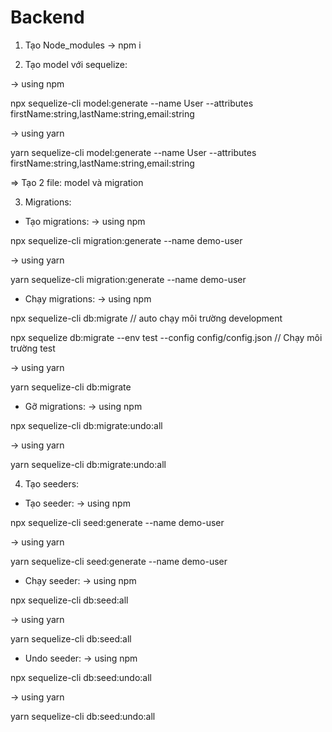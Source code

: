 # Backend
1. Tạo Node_modules -> npm i

2. Tạo model với sequelize:

-> using npm

npx sequelize-cli model:generate --name User --attributes firstName:string,lastName:string,email:string

-> using yarn

yarn sequelize-cli model:generate --name User --attributes firstName:string,lastName:string,email:string

=> Tạo 2 file: model và migration

3. Migrations:
- Tạo migrations:
-> using npm

npx sequelize-cli migration:generate --name demo-user

-> using yarn

yarn sequelize-cli migration:generate --name demo-user

- Chạy migrations:
-> using npm

npx sequelize-cli db:migrate // auto chạy môi trường development

npx sequelize db:migrate --env test --config config/config.json // Chạy môi trường test

-> using yarn

yarn sequelize-cli db:migrate

- Gỡ migrations:
-> using npm

npx sequelize-cli db:migrate:undo:all

-> using yarn

yarn sequelize-cli db:migrate:undo:all

4. Tạo seeders:
- Tạo seeder:
-> using npm

npx sequelize-cli seed:generate --name demo-user

-> using yarn

yarn sequelize-cli seed:generate --name demo-user

- Chạy seeder:
-> using npm

npx sequelize-cli db:seed:all

-> using yarn

yarn sequelize-cli db:seed:all

- Undo seeder:
-> using npm

npx sequelize-cli db:seed:undo:all

-> using yarn

yarn sequelize-cli db:seed:undo:all
